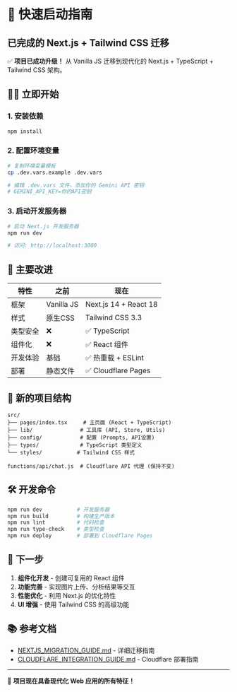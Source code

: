 # 🚀 快速启动指南

## 已完成的 Next.js + Tailwind CSS 迁移

✅ **项目已成功升级！** 从 Vanilla JS 迁移到现代化的 Next.js + TypeScript + Tailwind CSS 架构。

## 🏃‍♂️ 立即开始

### 1. 安装依赖
```bash
npm install
```

### 2. 配置环境变量
```bash
# 复制环境变量模板
cp .dev.vars.example .dev.vars

# 编辑 .dev.vars 文件，添加你的 Gemini API 密钥
# GEMINI_API_KEY=你的API密钥
```

### 3. 启动开发服务器
```bash
# 启动 Next.js 开发服务器
npm run dev

# 访问: http://localhost:3000
```

## 🎯 主要改进

| 特性 | 之前 | 现在 |
|------|------|------|
| 框架 | Vanilla JS | Next.js 14 + React 18 |
| 样式 | 原生CSS | Tailwind CSS 3.3 |
| 类型安全 | ❌ | ✅ TypeScript |
| 组件化 | ❌ | ✅ React 组件 |
| 开发体验 | 基础 | ✅ 热重载 + ESLint |
| 部署 | 静态文件 | ✅ Cloudflare Pages |

## 📂 新的项目结构

```
src/
├── pages/index.tsx     # 主页面 (React + TypeScript)
├── lib/               # 工具库 (API, Store, Utils)
├── config/            # 配置 (Prompts, API设置)
├── types/             # TypeScript 类型定义
└── styles/           # Tailwind CSS 样式

functions/api/chat.js  # Cloudflare API 代理 (保持不变)
```

## 🛠️ 开发命令

```bash
npm run dev           # 开发服务器
npm run build         # 构建生产版本
npm run lint          # 代码检查
npm run type-check    # 类型检查
npm run deploy        # 部署到 Cloudflare Pages
```

## 🔧 下一步

1. **组件化开发** - 创建可复用的 React 组件
2. **功能完善** - 实现图片上传、分析结果等交互
3. **性能优化** - 利用 Next.js 的优化特性
4. **UI 增强** - 使用 Tailwind CSS 的高级功能

## 📚 参考文档

- [NEXTJS_MIGRATION_GUIDE.md](./NEXTJS_MIGRATION_GUIDE.md) - 详细迁移指南
- [CLOUDFLARE_INTEGRATION_GUIDE.md](./CLOUDFLARE_INTEGRATION_GUIDE.md) - Cloudflare 部署指南

---

🎉 **项目现在具备现代化 Web 应用的所有特征！** 